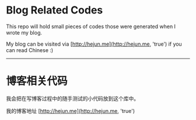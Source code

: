# Blog Related Codes

This repo will hold small pieces of codes those were generated when I wrote my blog.

My blog can be visited via [http://hejun.me](http://hejun.me, 'true') if you can read Chinese :)

----

# 博客相关代码

我会把在写博客过程中的随手测试的小代码放到这个库中。

我的博客地址 [http://hejun.me](http://hejun.me, 'true')
